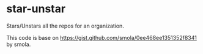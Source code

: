 # star-unstar

Stars/Unstars all the repos for an organization.

This code is base on https://gist.github.com/smola/0ee468ee1351352f8341 by smola.
